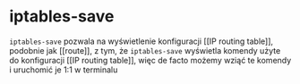 # iptables-save
`iptables-save` pozwala na wyświetlenie konfiguracji [[IP routing table]], podobnie jak [[route]], z tym, że `iptables-save` wyświetla komendy użyte do konfiguracji [[IP routing table]], więc de facto możemy wziąć te komendy i uruchomić je 1:1 w terminalu
